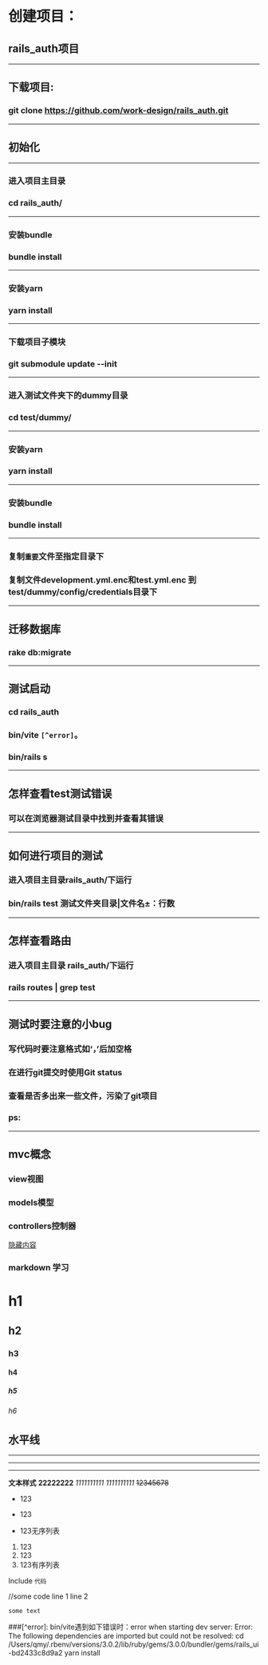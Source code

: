 # 创建项目：
## rails_auth项目
---
## 下载项目:
### git clone https://github.com/work-design/rails_auth.git
---
## 初始化
---
### 进入项目主目录
### cd rails_auth/
---
### 安装bundle
### bundle install
---
### 安装yarn
### yarn install
---
### 下载项目子模块
### git submodule update --init
---
### 进入测试文件夹下的dummy目录
### cd test/dummy/
---
### 安装yarn
### yarn install
---
### 安装bundle
### bundle install
---
### 复制`重要`文件至指定目录下
### 复制文件development.yml.enc和test.yml.enc 到 test/dummy/config/credentials目录下
---
## 迁移数据库
### rake db:migrate
---
## 测试启动
### cd rails_auth
### bin/vite `[^error]`。
### bin/rails s
---













## 怎样查看test测试错误
### 可以在浏览器测试目录中找到并查看其错误
---
## 如何进行项目的测试
### 进入项目主目录rails_auth/下运行 
### bin/rails test 测试文件夹目录|文件名±：行数
---
## 怎样查看路由
### 进入项目主目录 rails_auth/下运行
### rails routes | grep test
---

## 测试时要注意的小bug
### 写代码时要注意格式如‘，’后加空格
### 在进行git提交时使用Git status
### 查看是否多出来一些文件，污染了git项目
### ps:
---

## mvc概念
### view视图
### models模型
### controllers控制器


[隐藏内容](file:///Users/qmy/dong/dong/trask/error.txt)


### markdown 学习
# h1
## h2
### h3
#### h4
##### h5
###### h6

## 水平线
---
***
___

**文本样式**
__22222222__
*1111111111*
_1111111111_
~~12345678~~

* 123
+ 123
- 123无序列表

1. 123
2. 123
3. 123有序列表

Include `代码`

   //some code
   line 1
   line 2

```
some text
```



###[^error]: bin/vite遇到如下错误时：error when starting dev server: Error: The following dependencies are imported but could not be resolved:   cd /Users/qmy/.rbenv/versions/3.0.2/lib/ruby/gems/3.0.0/bundler/gems/rails_ui-bd2433c8d9a2      yarn install

